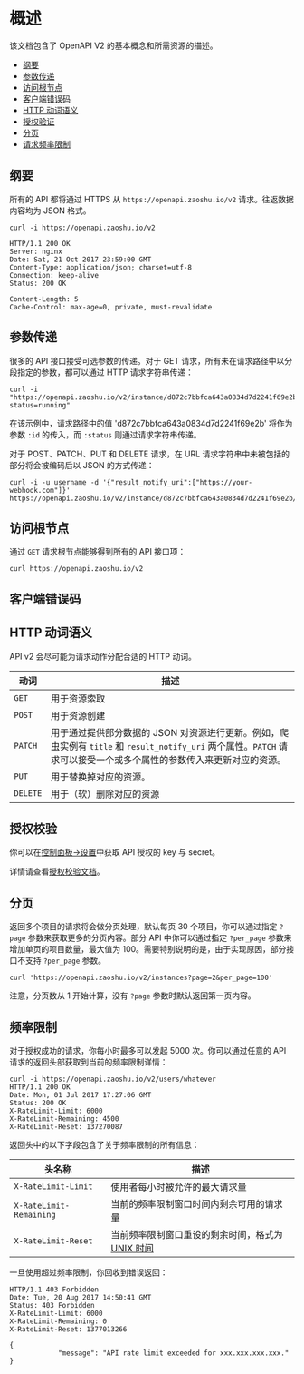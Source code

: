 # 概述 

该文档包含了 OpenAPI V2 的基本概念和所需资源的描述。


* [纲要](#schema)
* [参数传递](#parameters)
* [访问根节点](#root-endpoint)
* [客户端错误码](#client-errors)
* [HTTP 动词语义](#http-verbs)
* [授权验证](#authentication)
* [分页](#pagination)
* [请求频率限制](#rate-limiting)

## 纲要

所有的 API 都将通过 HTTPS 从 `https://openapi.zaoshu.io/v2` 请求。往返数据内容均为 JSON 格式。

    curl -i https://openapi.zaoshu.io/v2

    HTTP/1.1 200 OK
    Server: nginx
    Date: Sat, 21 Oct 2017 23:59:00 GMT
    Content-Type: application/json; charset=utf-8
    Connection: keep-alive
    Status: 200 OK

    Content-Length: 5
    Cache-Control: max-age=0, private, must-revalidate

## 参数传递

很多的 API 接口接受可选参数的传递。对于 GET 请求，所有未在请求路径中以分段指定的参数，都可以通过 HTTP 请求字符串传递：

    curl -i "https://openapi.zaoshu.io/v2/instance/d872c7bbfca643a0834d7d2241f69e2b?status=running"

在该示例中，请求路径中的值 'd872c7bbfca643a0834d7d2241f69e2b' 将作为参数 `:id` 的传入，而 `:status` 则通过请求字符串传递。

对于 POST、PATCH、PUT 和 DELETE 请求，在 URL 请求字符串中未被包括的部分将会被编码后以 JSON 的方式传递：

    curl -i -u username -d '{"result_notify_uri":["https://your-webhook.com"]}' https://openapi.zaoshu.io/v2/instance/d872c7bbfca643a0834d7d2241f69e2b/run

## 访问根节点 

通过 `GET` 请求根节点能够得到所有的 API 接口项：

    curl https://openapi.zaoshu.io/v2

## 客户端错误码 

<!--
There are three possible types of client errors on API calls that receive request bodies:

1.  Sending invalid JSON will result in a `400 Bad Request` response.

        HTTP/1.1 400 Bad Request

        {"message":"error occurred when parsing JSON"}

2.  Sending the wrong type of JSON values will result in a `400 Bad Request` response.

        HTTP/1.1 400 Bad Request

        {"message":"body should be a JSON object"}

3.  Sending invalid fields will result in a `422 Unprocessable Entity` response.

        HTTP/1.1 422 Unprocessable Entity

        {
          "message": "Validation Failed",
          "errors": [
            {
              "resource": "instance",
              "field": "id",
              "code": "missing_field"
            }
          ]
        }

All error objects have resource and field properties so that your client can tell what the problem is. There's also an error code to let you know what is wrong with the field. These are the possible validation error codes:

| Error Name | Description |
| --- | --- |
| `missing` | Resource does not exist. |
| `missing_field` | Required field on a resource has not been set. |
| `invalid` | Formatting of a field is invalid. The documentation for that resource should be able to give you more specific information. |
| `already_exists` | This means another resource has the same value as this field. This can happen in resources that must have some unique key (such as Label names). |

Resources may also send custom validation errors (where `code` is `custom`). Custom errors will always have a `message` field describing the error, and most errors will also include a `documentation_url` field pointing to some content that might help you resolve the error.-->

## HTTP 动词语义

API v2 会尽可能为请求动作分配合适的 HTTP 动词。

| 动词 | 描述 |
| --- | --- |
| `GET` | 用于资源索取 |
| `POST` | 用于资源创建 |
| `PATCH` | 用于通过提供部分数据的 JSON 对资源进行更新。例如，爬虫实例有 `title` 和 `result_notify_uri` 两个属性。`PATCH` 请求可以接受一个或多个属性的参数传入来更新对应的资源。|
| `PUT` | 用于替换掉对应的资源。|
| `DELETE` | 用于（软）删除对应的资源 |

## 授权校验 

你可以在[控制面板->设置](https://dashboard.zaoshu.io/?settings)中获取 API 授权的 key 与 secret。

详情请查看[授权校验文档](authentication.md)。

## 分页

返回多个项目的请求将会做分页处理，默认每页 30 个项目，你可以通过指定 `?page` 参数来获取更多的分页内容。部分 API 中你可以通过指定 `?per_page` 参数来增加单页的项目数量，最大值为 100。需要特别说明的是，由于实现原因，部分接口不支持 `?per_page` 参数。

    curl 'https://openapi.zaoshu.io/v2/instances?page=2&per_page=100'

注意，分页数从 1 开始计算，没有 `?page` 参数时默认返回第一页内容。

## 频率限制

对于授权成功的请求，你每小时最多可以发起 5000 次。你可以通过任意的 API 请求的返回头部获取到当前的频率限制详情： 

    curl -i https://openapi.zaoshu.io/v2/users/whatever
    HTTP/1.1 200 OK
    Date: Mon, 01 Jul 2017 17:27:06 GMT
    Status: 200 OK
    X-RateLimit-Limit: 6000
    X-RateLimit-Remaining: 4500
    X-RateLimit-Reset: 137270087

返回头中的以下字段包含了关于频率限制的所有信息：

| 头名称 | 描述 |
| --- | --- |
| `X-RateLimit-Limit` | 使用者每小时被允许的最大请求量 |
| `X-RateLimit-Remaining` | 当前的频率限制窗口时间内剩余可用的请求量 |
| `X-RateLimit-Reset` | 当前频率限制窗口重设的剩余时间，格式为[UNIX 时间](http://en.wikipedia.org/wiki/Unix_time) |

一旦使用超过频率限制，你回收到错误返回：

	HTTP/1.1 403 Forbidden
	Date: Tue, 20 Aug 2017 14:50:41 GMT
	Status: 403 Forbidden
	X-RateLimit-Limit: 6000
	X-RateLimit-Remaining: 0
	X-RateLimit-Reset: 1377013266

	{
                "message": "API rate limit exceeded for xxx.xxx.xxx.xxx."
	}


<!--You can also [check your rate limit status](/v2/rate_limit) without incurring an API hit.-->


<!--## Abuse Rate Limits

To protect the quality of service from zaoshu, additional rate limits may apply to some actions. For example, rapidly creating content, polling aggressively instead of using webhooks, making API calls with a high concurrency, or repeatedly requesting data that is computationally expensive may result in abuse rate limiting.

It is not intended for this rate limit to interfere with any legitimate use of the API. Your normal [rate limits](#rate-limiting) should be the only limit you target.

If your application triggers this rate limit, you'll receive an informative response:

	HTTP/1.1 403 Forbidden
	Content-Type: application/json; charset=utf-8
	Connection: close

	{
        "message": "You have triggered an abuse detection mechanism and have been temporarily blocked from content creation. Please retry your request again later."
	}-->


<!--## User Agent Required

All API requests MUST include a valid `User-Agent` header. Requests with no `User-Agent` header will be rejected. We request that you use your zaoshu username, for the `User-Agent` header value. This allows us to contact you if there are problems.

Here's an example:

    User-Agent:


If you provide an invalid `User-Agent` header, you will receive a `403 Forbidden` response:

	curl -iH 'User-Agent: ' https://openapi.zaoshu.io/v2
	HTTP/1.0 403 Forbidden
	Connection: close
	Content-Type: text/html

	Request forbidden by administrative rules.
	Please make sure your request has a User-Agent header.-->
